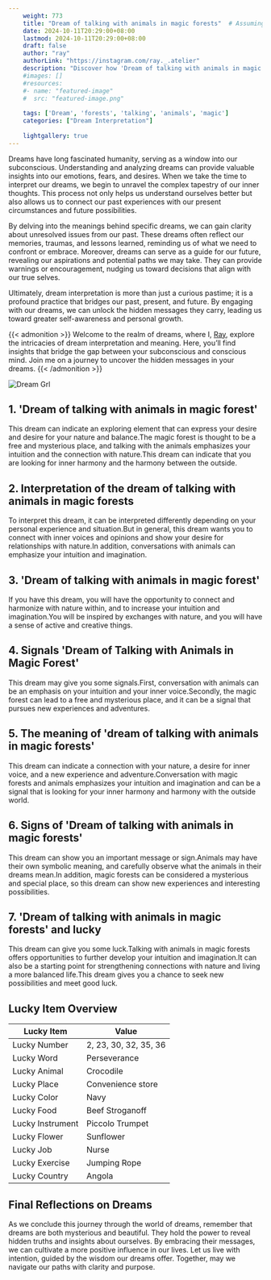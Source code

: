 ```yaml
---
    weight: 773
    title: "Dream of talking with animals in magic forests"  # Assuming 'title' column exists
    date: 2024-10-11T20:29:00+08:00
    lastmod: 2024-10-11T20:29:00+08:00
    draft: false
    author: "ray"
    authorLink: "https://instagram.com/ray._.atelier"
    description: "Discover how 'Dream of talking with animals in magic forests' can interpret your future and uncover its significant meanings in your life."
    #images: []
    #resources:
    #- name: "featured-image"
    #  src: "featured-image.png"
    
    tags: ['Dream', 'forests', 'talking', 'animals', 'magic']
    categories: ["Dream Interpretation"]
    
    lightgallery: true
---
```

    
Dreams have long fascinated humanity, serving as a window into our subconscious. Understanding and analyzing dreams can provide valuable insights into our emotions, fears, and desires. When we take the time to interpret our dreams, we begin to unravel the complex tapestry of our inner thoughts. This process not only helps us understand ourselves better but also allows us to connect our past experiences with our present circumstances and future possibilities.

By delving into the meanings behind specific dreams, we can gain clarity about unresolved issues from our past. These dreams often reflect our memories, traumas, and lessons learned, reminding us of what we need to confront or embrace. Moreover, dreams can serve as a guide for our future, revealing our aspirations and potential paths we may take. They can provide warnings or encouragement, nudging us toward decisions that align with our true selves.

Ultimately, dream interpretation is more than just a curious pastime; it is a profound practice that bridges our past, present, and future. By engaging with our dreams, we can unlock the hidden messages they carry, leading us toward greater self-awareness and personal growth.

{{< admonition >}}
Welcome to the realm of dreams, where I, [Ray](https://instagram.com/ray._.atelier), explore the intricacies of dream interpretation and meaning. Here, you’ll find insights that bridge the gap between your subconscious and conscious mind. Join me on a journey to uncover the hidden messages in your dreams.
{{< /admonition >}}

![Dream Grl](https://cdn.pixabay.com/photo/2017/11/02/03/35/gothic-2910057_1280.jpg "Dream Grl")

## 1. 'Dream of talking with animals in magic forest'
This dream can indicate an exploring element that can express your desire and desire for your nature and balance.The magic forest is thought to be a free and mysterious place, and talking with the animals emphasizes your intuition and the connection with nature.This dream can indicate that you are looking for inner harmony and the harmony between the outside.

## 2. Interpretation of the dream of talking with animals in magic forests
To interpret this dream, it can be interpreted differently depending on your personal experience and situation.But in general, this dream wants you to connect with inner voices and opinions and show your desire for relationships with nature.In addition, conversations with animals can emphasize your intuition and imagination.

## 3. 'Dream of talking with animals in magic forest'
If you have this dream, you will have the opportunity to connect and harmonize with nature within, and to increase your intuition and imagination.You will be inspired by exchanges with nature, and you will have a sense of active and creative things.

## 4. Signals 'Dream of Talking with Animals in Magic Forest'
This dream may give you some signals.First, conversation with animals can be an emphasis on your intuition and your inner voice.Secondly, the magic forest can lead to a free and mysterious place, and it can be a signal that pursues new experiences and adventures.

## 5. The meaning of 'dream of talking with animals in magic forests'
This dream can indicate a connection with your nature, a desire for inner voice, and a new experience and adventure.Conversation with magic forests and animals emphasizes your intuition and imagination and can be a signal that is looking for your inner harmony and harmony with the outside world.

## 6. Signs of 'Dream of talking with animals in magic forests'
This dream can show you an important message or sign.Animals may have their own symbolic meaning, and carefully observe what the animals in their dreams mean.In addition, magic forests can be considered a mysterious and special place, so this dream can show new experiences and interesting possibilities.

## 7. 'Dream of talking with animals in magic forests' and lucky
This dream can give you some luck.Talking with animals in magic forests offers opportunities to further develop your intuition and imagination.It can also be a starting point for strengthening connections with nature and living a more balanced life.This dream gives you a chance to seek new possibilities and meet good luck.

## Lucky Item Overview
| Lucky Item          | Value              |
|---------------|--------------------|
| Lucky Number        | 2, 23, 30, 32, 35, 36  |
| Lucky Word          | Perseverance |
| Lucky Animal        | Crocodile |
| Lucky Place         | Convenience store     |
| Lucky Color         | Navy     |
| Lucky Food          | Beef Stroganoff      |
| Lucky Instrument    | Piccolo Trumpet |
| Lucky Flower        | Sunflower    |
| Lucky Job           | Nurse       |
| Lucky Exercise      | Jumping Rope  |
| Lucky Country       | Angola    |


##  Final Reflections on Dreams

As we conclude this journey through the world of dreams, remember that dreams are both mysterious and beautiful. They hold the power to reveal hidden truths and insights about ourselves. By embracing their messages, we can cultivate a more positive influence in our lives. Let us live with intention, guided by the wisdom our dreams offer. Together, may we navigate our paths with clarity and purpose.
